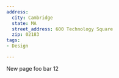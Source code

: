 ```yaml
---
address:
  city: Cambridge
  state: MA
  street_address: 600 Technology Square
  zip: 02183
tags:
- Design

---
```

New page foo bar 12